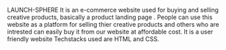 LAUNCH-SPHERE
It is an e-commerce website used for buying and selling creative products, basically a product landing page .
People can use this website as a platform for selling thier creative products and others who are intrested can easily buy it from our website at affordable cost.
It is a user friendly website
Techstacks used are HTML and CSS.
